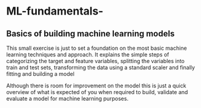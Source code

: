 # ML-fundamentals-
## Basics of building machine learning models
This small exercise is just to set a foundation on the most basic machine learning techniques and approach. It explains the simple steps of categorizing the target and feature variables, splitting the variables into train and test sets, transforming the data using a standard scaler and finally fitting and building a model

Although there is room for improvement on the model this is just a quick overview of what is expected of you when required to build, validate and evaluate a model for machine learning purposes.
